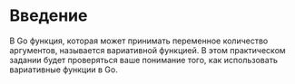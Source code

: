 # Введение

В Go функция, которая может принимать переменное количество аргументов, называется вариативной функцией. В этом практическом задании будет проверяться ваше понимание того, как использовать вариативные функции в Go.

